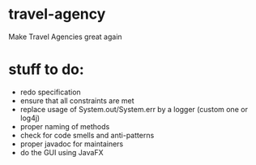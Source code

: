 # travel-agency

Make Travel Agencies great again

# stuff to do:

- redo specification
- ensure that all constraints are met
- replace usage of System.out/System.err by a logger (custom one or log4j)
- proper naming of methods
- check for code smells and anti-patterns
- proper javadoc for maintainers
- do the GUI using JavaFX